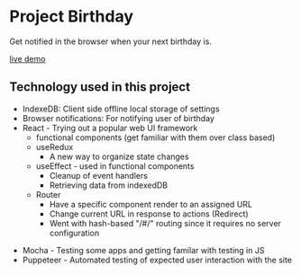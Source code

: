 # Project Birthday
Get notified in the browser when your next birthday is.

[live demo](https://gurgalex.github.io/project-birthday/)

## Technology used in this project
* IndexeDB: Client side offline local storage of settings
* Browser notifications: For notifying user of birthday
* React - Trying out a popular web UI framework
  - functional components (get familiar with them over class based)
  - useRedux
    - A new way to organize state changes
  - useEffect - used in functional components
    - Cleanup of event handlers
    - Retrieving data from indexedDB
   - Router
     - Have a specific component render to an assigned URL
     - Change current URL in response to actions (Redirect)
     - Went with hash-based "/#/" routing since it requires no server configuration
- Mocha - Testing some apps and getting familar with testing in JS
- Puppeteer - Automated testing of expected user interaction with the site
